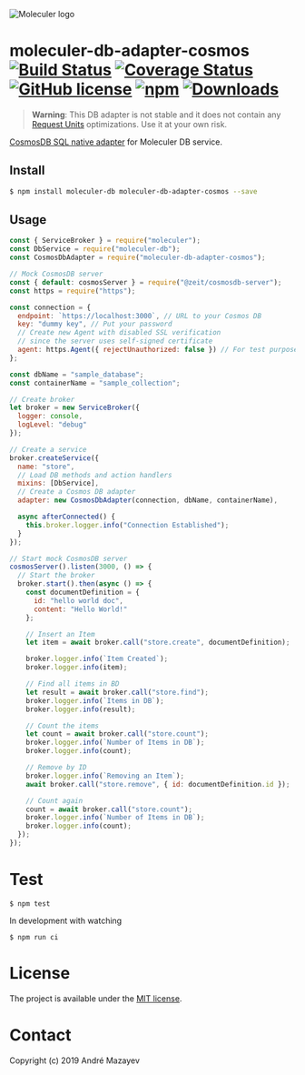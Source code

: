 ![Moleculer logo](http://moleculer.services/images/banner.png)

# moleculer-db-adapter-cosmos [![Build Status](https://travis-ci.org/AndreMaz/moleculer-db-adapter-cosmos.svg?branch=master)](https://travis-ci.org/AndreMaz/moleculer-db-adapter-cosmos) [![Coverage Status](https://coveralls.io/repos/github/AndreMaz/moleculer-db-adapter-cosmos/badge.svg?branch=master)](https://coveralls.io/github/AndreMaz/moleculer-db-adapter-cosmos?branch=master) [![GitHub license](https://img.shields.io/badge/license-MIT-blue.svg)](https://raw.githubusercontent.com/AndreMaz/moleculer-db-adapter-cosmos/master/LICENSE) [![npm](https://img.shields.io/npm/v/moleculer-db-adapter-cosmos.svg)](https://www.npmjs.com/package/moleculer-db-adapter-cosmos) [![Downloads](https://img.shields.io/npm/dm/moleculer-db-adapter-cosmos.svg)](https://www.npmjs.com/package/moleculer-db-adapter-cosmos)

> **Warning**: This DB adapter is not stable and it does not contain any [Request Units](https://docs.microsoft.com/en-us/azure/cosmos-db/request-units) optimizations. Use it at your own risk.

[CosmosDB SQL native adapter](https://www.npmjs.com/package/@azure/cosmos) for Moleculer DB service.

## Install

```bash
$ npm install moleculer-db moleculer-db-adapter-cosmos --save
```

## Usage

```js
const { ServiceBroker } = require("moleculer");
const DbService = require("moleculer-db");
const CosmosDbAdapter = require("moleculer-db-adapter-cosmos");

// Mock CosmosDB server
const { default: cosmosServer } = require("@zeit/cosmosdb-server");
const https = require("https");

const connection = {
  endpoint: `https://localhost:3000`, // URL to your Cosmos DB
  key: "dummy key", // Put your password
  // Create new Agent with disabled SSL verification
  // since the server uses self-signed certificate
  agent: https.Agent({ rejectUnauthorized: false }) // For test purposes only. Remove this when working with an actual DB
};

const dbName = "sample_database";
const containerName = "sample_collection";

// Create broker
let broker = new ServiceBroker({
  logger: console,
  logLevel: "debug"
});

// Create a service
broker.createService({
  name: "store",
  // Load DB methods and action handlers
  mixins: [DbService],
  // Create a Cosmos DB adapter
  adapter: new CosmosDbAdapter(connection, dbName, containerName),

  async afterConnected() {
    this.broker.logger.info("Connection Established");
  }
});

// Start mock CosmosDB server
cosmosServer().listen(3000, () => {
  // Start the broker
  broker.start().then(async () => {
    const documentDefinition = {
      id: "hello world doc",
      content: "Hello World!"
    };

    // Insert an Item
    let item = await broker.call("store.create", documentDefinition);

    broker.logger.info(`Item Created`);
    broker.logger.info(item);

    // Find all items in BD
    let result = await broker.call("store.find");
    broker.logger.info(`Items in DB`);
    broker.logger.info(result);

    // Count the items
    let count = await broker.call("store.count");
    broker.logger.info(`Number of Items in DB`);
    broker.logger.info(count);

    // Remove by ID
    broker.logger.info(`Removing an Item`);
    await broker.call("store.remove", { id: documentDefinition.id });

    // Count again
    count = await broker.call("store.count");
    broker.logger.info(`Number of Items in DB`);
    broker.logger.info(count);
  });
});
```

# Test

```
$ npm test
```

In development with watching

```
$ npm run ci
```

# License

The project is available under the [MIT license](https://tldrlegal.com/license/mit-license).

# Contact

Copyright (c) 2019 André Mazayev
